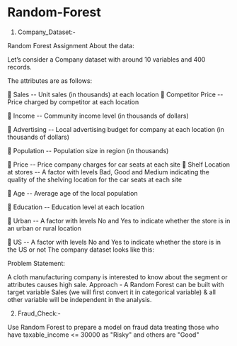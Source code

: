 # Random-Forest
1) Company_Dataset:-

Random Forest   Assignment   About the data:

Let’s consider a Company dataset with around 10 variables and 400 records.

The attributes are as follows:

 Sales -- Unit sales (in thousands) at each location  Competitor Price -- Price charged by competitor at each location

 Income -- Community income level (in thousands of dollars)

 Advertising -- Local advertising budget for company at each location (in thousands of dollars)

 Population -- Population size in region (in thousands)

 Price -- Price company charges for car seats at each site  Shelf Location at stores -- A factor with levels Bad, Good and Medium indicating the quality of the shelving location for the car seats at each site

 Age -- Average age of the local population

 Education -- Education level at each location

 Urban -- A factor with levels No and Yes to indicate whether the store is in an urban or rural location

 US -- A factor with levels No and Yes to indicate whether the store is in the US or not The company dataset looks like this:

Problem Statement: 

A cloth manufacturing company is interested to know about the segment or attributes causes high sale.  Approach - A Random Forest can be built with target variable Sales (we will first convert it in categorical variable) &amp; all other variable will be independent in the analysis.

2) Fraud_Check:-

Use Random Forest to prepare a model on fraud data 
treating those who have taxable_income <= 30000 as "Risky" and others are "Good"
